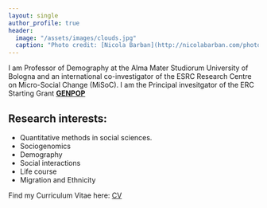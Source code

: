 ```yaml
---
layout: single
author_profile: true
header:
  image: "/assets/images/clouds.jpg"
  caption: "Photo credit: [Nicola Barban](http://nicolabarban.com/photography)"
---
```



I am Professor of Demography at the Alma Mater Studiorum University of Bologna and an international co-investigator of the ESRC Research Centre on Micro-Social Change (MiSoC). I am the Principal invesitgator of the ERC Starting Grant [**GENPOP**](www.genpop.org)


## Research interests:

* Quantitative methods in social sciences.
* Sociogenomics
* Demography
* Social interactions
* Life course
* Migration and Ethnicity

Find my Curriculum Vitae here: [CV](Barban_cvOctober2020.pdf)
